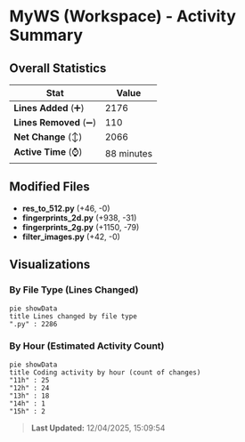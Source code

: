 # MyWS (Workspace) - Activity Summary 

## Overall Statistics

| Stat                   | Value                                                             |
| ---------------------- | ----------------------------------------------------------------- |
| **Lines Added** (➕)   | 2176                                          |
| **Lines Removed** (➖) | 110                                        |
| **Net Change** (↕)    | 2066                |
| **Active Time** (⌚)   | 88 minutes |


## Modified Files
- **res_to_512.py** (+46, -0)
- **fingerprints_2d.py** (+938, -31)
- **fingerprints_2g.py** (+1150, -79)
- **filter_images.py** (+42, -0)

## Visualizations

### By File Type (Lines Changed)

```mermaid
pie showData
title Lines changed by file type
".py" : 2286
```

### By Hour (Estimated Activity Count)

```mermaid
pie showData
title Coding activity by hour (count of changes)
"11h" : 25
"12h" : 24
"13h" : 18
"14h" : 1
"15h" : 2
```


> **Last Updated:** 12/04/2025, 15:09:54